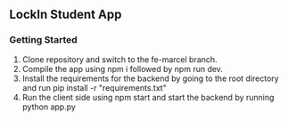 ## LockIn Student App

### Getting Started

<ol>
  <li>Clone repository and switch to the fe-marcel branch.</li>
  <li>Compile the app using npm i followed by npm run dev.</li>
  <li>Install the requirements for the backend by going to the root directory and run pip install -r "requirements.txt"</li>
  <li>Run the client side using npm start and start the backend by running python app.py</li>
</ol>
